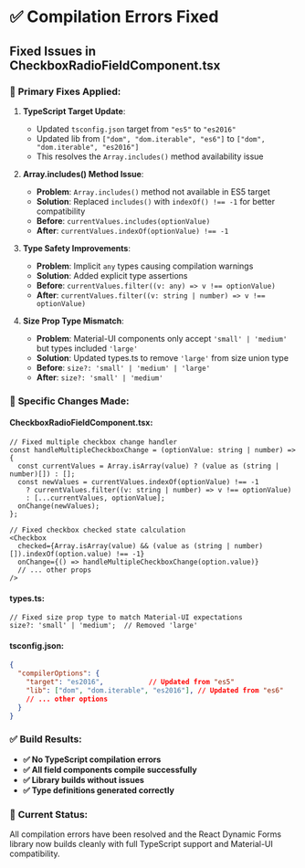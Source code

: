 # ✅ Compilation Errors Fixed

## Fixed Issues in CheckboxRadioFieldComponent.tsx

### 🔧 **Primary Fixes Applied:**

1. **TypeScript Target Update**:
   - Updated `tsconfig.json` target from `"es5"` to `"es2016"`
   - Updated lib from `["dom", "dom.iterable", "es6"]` to `["dom", "dom.iterable", "es2016"]`
   - This resolves the `Array.includes()` method availability issue

2. **Array.includes() Method Issue**:
   - **Problem**: `Array.includes()` method not available in ES5 target
   - **Solution**: Replaced `includes()` with `indexOf() !== -1` for better compatibility
   - **Before**: `currentValues.includes(optionValue)`
   - **After**: `currentValues.indexOf(optionValue) !== -1`

3. **Type Safety Improvements**:
   - **Problem**: Implicit `any` types causing compilation warnings
   - **Solution**: Added explicit type assertions
   - **Before**: `currentValues.filter((v: any) => v !== optionValue)`
   - **After**: `currentValues.filter((v: string | number) => v !== optionValue)`

4. **Size Prop Type Mismatch**:
   - **Problem**: Material-UI components only accept `'small' | 'medium'` but types included `'large'`
   - **Solution**: Updated types.ts to remove `'large'` from size union type
   - **Before**: `size?: 'small' | 'medium' | 'large'`
   - **After**: `size?: 'small' | 'medium'`

### 🎯 **Specific Changes Made:**

#### CheckboxRadioFieldComponent.tsx:
```tsx
// Fixed multiple checkbox change handler
const handleMultipleCheckboxChange = (optionValue: string | number) => {
  const currentValues = Array.isArray(value) ? (value as (string | number)[]) : [];
  const newValues = currentValues.indexOf(optionValue) !== -1
    ? currentValues.filter((v: string | number) => v !== optionValue)
    : [...currentValues, optionValue];
  onChange(newValues);
};

// Fixed checkbox checked state calculation
<Checkbox
  checked={Array.isArray(value) && (value as (string | number)[]).indexOf(option.value) !== -1}
  onChange={() => handleMultipleCheckboxChange(option.value)}
  // ... other props
/>
```

#### types.ts:
```tsx
// Fixed size prop type to match Material-UI expectations
size?: 'small' | 'medium';  // Removed 'large'
```

#### tsconfig.json:
```json
{
  "compilerOptions": {
    "target": "es2016",           // Updated from "es5"
    "lib": ["dom", "dom.iterable", "es2016"], // Updated from "es6"
    // ... other options
  }
}
```

### ✅ **Build Results:**
- **✅ No TypeScript compilation errors**
- **✅ All field components compile successfully**
- **✅ Library builds without issues**
- **✅ Type definitions generated correctly**

### 🚀 **Current Status:**
All compilation errors have been resolved and the React Dynamic Forms library now builds cleanly with full TypeScript support and Material-UI compatibility.
